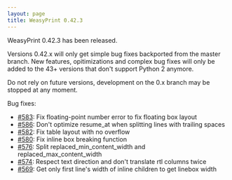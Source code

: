 ```yaml
---
layout: page
title: WeasyPrint 0.42.3
---
```


WeasyPrint 0.42.3 has been released.

Versions 0.42.x will only get simple bug fixes backported from the master
branch. New features, opitimizations and complex bug fixes will only be added
to the 43+ versions that don't support Python 2 anymore.

Do not rely on future versions, development on the 0.x branch may be stopped at
any moment.

Bug fixes:

* [#583](https://github.com/Kozea/WeasyPrint/issues/583>):
  Fix floating-point number error to fix floating box layout
* [#586](https://github.com/Kozea/WeasyPrint/issues/586>):
  Don't optimize resume_at when splitting lines with trailing spaces
* [#582](https://github.com/Kozea/WeasyPrint/issues/582>):
  Fix table layout with no overflow
* [#580](https://github.com/Kozea/WeasyPrint/issues/580>):
  Fix inline box breaking function
* [#576](https://github.com/Kozea/WeasyPrint/issues/576>):
  Split replaced_min_content_width and replaced_max_content_width
* [#574](https://github.com/Kozea/WeasyPrint/issues/574>):
  Respect text direction and don't translate rtl columns twice
* [#569](https://github.com/Kozea/WeasyPrint/issues/569>):
  Get only first line's width of inline children to get linebox width
